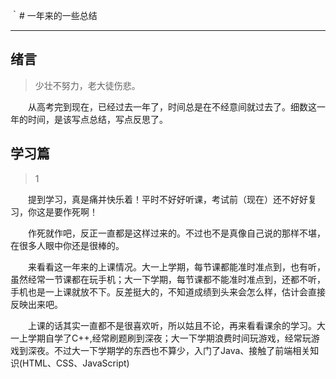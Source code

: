 ｀# 一年来的一些总结

---

## 绪言

> 少壮不努力，老大徒伤悲。

  从高考完到现在，已经过去一年了，时间总是在不经意间就过去了。细数这一年的时间，是该写点总结，写点反思了。

## 学习篇  

>1

  提到学习，真是痛并快乐着！平时不好好听课，考试前（现在）还不好好复习，你这是要作死啊！

  作死就作吧，反正一直都是这样过来的。不过也不是真像自己说的那样不堪，在很多人眼中你还是很棒的。

  来看看这一年来的上课情况。大一上学期，每节课都能准时准点到，也有听，虽然经常一节课都在玩手机；大一下学期，每节课都不能准时准点到，还都不听，手机也是一上课就放不下。反差挺大的，不知道成绩到头来会怎么样，估计会直接反映出来吧。

  上课的话其实一直都不是很喜欢听，所以姑且不论，再来看看课余的学习。大一上学期自学了C++,经常刷题刷到深夜；大一下学期浪费时间玩游戏，经常玩游戏到深夜。不过大一下学期学的东西也不算少，入门了Java、接触了前端相关知识(HTML、CSS、JavaScript)


##
